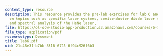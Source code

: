 ```yaml
---
content_type: resource
description: This resource provides the pre-lab exercises for lab 6 and in-lab exercises
  on topics such as specific laser systems, semiconductor diode laser characterization,
  and spectral analysis of the HeNe laser,
file: https://ol-ocw-studio-app-production.s3.amazonaws.com/courses/6-161-modern-optics-project-laboratory-fall-2005/21c48e31b7bb331667156f94c926f6b3_lab6.pdf
file_type: application/pdf
resourcetype: Document
title: lab6.pdf
uid: 21c48e31-b7bb-3316-6715-6f94c926f6b3
---
```

